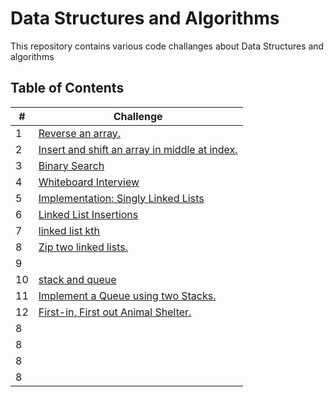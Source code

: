 # Data Structures and Algorithms

This repository contains various code challanges about Data Structures and algorithms

## Table of Contents

| #  | Challenge                                                |
|----|----------------------------------------------------------|
| 1  | [Reverse an array.](code-challange-class01/array_reverse.md) |
| 2  | [Insert and shift an array in middle at index.](code-challange-class02/insert-shift-array.md) |
| 3  | [Binary Search](code-challange-class03/array-binary-search.md) |
| 4  | [Whiteboard Interview](code-challange-class04/whiteboard_interview.md)                                                         |
| 5  | [Implementation: Singly Linked Lists](code_challange_class05/linked-list.md) |
| 6  | [Linked List Insertions](code_challange_class06/linked_list_insertions.md)                                                         |
| 7  | [linked list kth](code_challange_class07/linked_list_kth.md)                                                         |
| 8  | [Zip two linked lists.](code_challange_class08/linked_list_zip.md)                                                         |
| 9  |                                                          |
| 10 | [stack and queue](code_challange_class10/stack_and_queue.md)                                                         |
| 11  | [Implement a Queue using two Stacks.](code_challange_class11/stack_queue_pseudo.md)                                                         |
| 12  | [First-in, First out Animal Shelter.](code_challange_class12/animal_shelter.md)                                                         |
| 8  |                                                          |
| 8  |                                                          |
| 8  |                                                          |
| 8  |                                                          |
